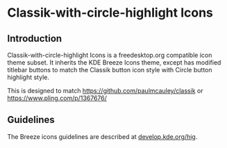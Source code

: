 # Classik-with-circle-highlight Icons

## Introduction

Classik-with-circle-highlight Icons is a freedesktop.org compatible icon theme subset. It inherits the KDE Breeze Icons theme, except has modified titlebar buttons to match the Classik button icon style with Circle button highlight style.

This is designed to match https://github.com/paulmcauley/classik or https://www.pling.com/p/1367676/ 

## Guidelines

The Breeze icons guidelines are described at [develop.kde.org/hig](https://develop.kde.org/hig).
